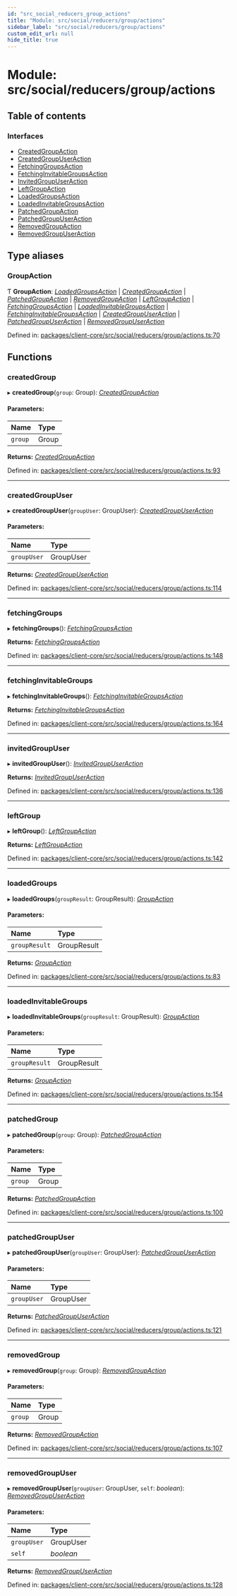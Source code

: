 ```yaml
---
id: "src_social_reducers_group_actions"
title: "Module: src/social/reducers/group/actions"
sidebar_label: "src/social/reducers/group/actions"
custom_edit_url: null
hide_title: true
---
```


# Module: src/social/reducers/group/actions

## Table of contents

### Interfaces

- [CreatedGroupAction](../interfaces/src_social_reducers_group_actions.createdgroupaction.md)
- [CreatedGroupUserAction](../interfaces/src_social_reducers_group_actions.createdgroupuseraction.md)
- [FetchingGroupsAction](../interfaces/src_social_reducers_group_actions.fetchinggroupsaction.md)
- [FetchingInvitableGroupsAction](../interfaces/src_social_reducers_group_actions.fetchinginvitablegroupsaction.md)
- [InvitedGroupUserAction](../interfaces/src_social_reducers_group_actions.invitedgroupuseraction.md)
- [LeftGroupAction](../interfaces/src_social_reducers_group_actions.leftgroupaction.md)
- [LoadedGroupsAction](../interfaces/src_social_reducers_group_actions.loadedgroupsaction.md)
- [LoadedInvitableGroupsAction](../interfaces/src_social_reducers_group_actions.loadedinvitablegroupsaction.md)
- [PatchedGroupAction](../interfaces/src_social_reducers_group_actions.patchedgroupaction.md)
- [PatchedGroupUserAction](../interfaces/src_social_reducers_group_actions.patchedgroupuseraction.md)
- [RemovedGroupAction](../interfaces/src_social_reducers_group_actions.removedgroupaction.md)
- [RemovedGroupUserAction](../interfaces/src_social_reducers_group_actions.removedgroupuseraction.md)

## Type aliases

### GroupAction

Ƭ **GroupAction**: [*LoadedGroupsAction*](../interfaces/src_social_reducers_group_actions.loadedgroupsaction.md) \| [*CreatedGroupAction*](../interfaces/src_social_reducers_group_actions.createdgroupaction.md) \| [*PatchedGroupAction*](../interfaces/src_social_reducers_group_actions.patchedgroupaction.md) \| [*RemovedGroupAction*](../interfaces/src_social_reducers_group_actions.removedgroupaction.md) \| [*LeftGroupAction*](../interfaces/src_social_reducers_group_actions.leftgroupaction.md) \| [*FetchingGroupsAction*](../interfaces/src_social_reducers_group_actions.fetchinggroupsaction.md) \| [*LoadedInvitableGroupsAction*](../interfaces/src_social_reducers_group_actions.loadedinvitablegroupsaction.md) \| [*FetchingInvitableGroupsAction*](../interfaces/src_social_reducers_group_actions.fetchinginvitablegroupsaction.md) \| [*CreatedGroupUserAction*](../interfaces/src_social_reducers_group_actions.createdgroupuseraction.md) \| [*PatchedGroupUserAction*](../interfaces/src_social_reducers_group_actions.patchedgroupuseraction.md) \| [*RemovedGroupUserAction*](../interfaces/src_social_reducers_group_actions.removedgroupuseraction.md)

Defined in: [packages/client-core/src/social/reducers/group/actions.ts:70](https://github.com/xr3ngine/xr3ngine/blob/673ad6a5f/packages/client-core/src/social/reducers/group/actions.ts#L70)

## Functions

### createdGroup

▸ **createdGroup**(`group`: Group): [*CreatedGroupAction*](../interfaces/src_social_reducers_group_actions.createdgroupaction.md)

#### Parameters:

Name | Type |
:------ | :------ |
`group` | Group |

**Returns:** [*CreatedGroupAction*](../interfaces/src_social_reducers_group_actions.createdgroupaction.md)

Defined in: [packages/client-core/src/social/reducers/group/actions.ts:93](https://github.com/xr3ngine/xr3ngine/blob/673ad6a5f/packages/client-core/src/social/reducers/group/actions.ts#L93)

___

### createdGroupUser

▸ **createdGroupUser**(`groupUser`: GroupUser): [*CreatedGroupUserAction*](../interfaces/src_social_reducers_group_actions.createdgroupuseraction.md)

#### Parameters:

Name | Type |
:------ | :------ |
`groupUser` | GroupUser |

**Returns:** [*CreatedGroupUserAction*](../interfaces/src_social_reducers_group_actions.createdgroupuseraction.md)

Defined in: [packages/client-core/src/social/reducers/group/actions.ts:114](https://github.com/xr3ngine/xr3ngine/blob/673ad6a5f/packages/client-core/src/social/reducers/group/actions.ts#L114)

___

### fetchingGroups

▸ **fetchingGroups**(): [*FetchingGroupsAction*](../interfaces/src_social_reducers_group_actions.fetchinggroupsaction.md)

**Returns:** [*FetchingGroupsAction*](../interfaces/src_social_reducers_group_actions.fetchinggroupsaction.md)

Defined in: [packages/client-core/src/social/reducers/group/actions.ts:148](https://github.com/xr3ngine/xr3ngine/blob/673ad6a5f/packages/client-core/src/social/reducers/group/actions.ts#L148)

___

### fetchingInvitableGroups

▸ **fetchingInvitableGroups**(): [*FetchingInvitableGroupsAction*](../interfaces/src_social_reducers_group_actions.fetchinginvitablegroupsaction.md)

**Returns:** [*FetchingInvitableGroupsAction*](../interfaces/src_social_reducers_group_actions.fetchinginvitablegroupsaction.md)

Defined in: [packages/client-core/src/social/reducers/group/actions.ts:164](https://github.com/xr3ngine/xr3ngine/blob/673ad6a5f/packages/client-core/src/social/reducers/group/actions.ts#L164)

___

### invitedGroupUser

▸ **invitedGroupUser**(): [*InvitedGroupUserAction*](../interfaces/src_social_reducers_group_actions.invitedgroupuseraction.md)

**Returns:** [*InvitedGroupUserAction*](../interfaces/src_social_reducers_group_actions.invitedgroupuseraction.md)

Defined in: [packages/client-core/src/social/reducers/group/actions.ts:136](https://github.com/xr3ngine/xr3ngine/blob/673ad6a5f/packages/client-core/src/social/reducers/group/actions.ts#L136)

___

### leftGroup

▸ **leftGroup**(): [*LeftGroupAction*](../interfaces/src_social_reducers_group_actions.leftgroupaction.md)

**Returns:** [*LeftGroupAction*](../interfaces/src_social_reducers_group_actions.leftgroupaction.md)

Defined in: [packages/client-core/src/social/reducers/group/actions.ts:142](https://github.com/xr3ngine/xr3ngine/blob/673ad6a5f/packages/client-core/src/social/reducers/group/actions.ts#L142)

___

### loadedGroups

▸ **loadedGroups**(`groupResult`: GroupResult): [*GroupAction*](src_social_reducers_group_actions.md#groupaction)

#### Parameters:

Name | Type |
:------ | :------ |
`groupResult` | GroupResult |

**Returns:** [*GroupAction*](src_social_reducers_group_actions.md#groupaction)

Defined in: [packages/client-core/src/social/reducers/group/actions.ts:83](https://github.com/xr3ngine/xr3ngine/blob/673ad6a5f/packages/client-core/src/social/reducers/group/actions.ts#L83)

___

### loadedInvitableGroups

▸ **loadedInvitableGroups**(`groupResult`: GroupResult): [*GroupAction*](src_social_reducers_group_actions.md#groupaction)

#### Parameters:

Name | Type |
:------ | :------ |
`groupResult` | GroupResult |

**Returns:** [*GroupAction*](src_social_reducers_group_actions.md#groupaction)

Defined in: [packages/client-core/src/social/reducers/group/actions.ts:154](https://github.com/xr3ngine/xr3ngine/blob/673ad6a5f/packages/client-core/src/social/reducers/group/actions.ts#L154)

___

### patchedGroup

▸ **patchedGroup**(`group`: Group): [*PatchedGroupAction*](../interfaces/src_social_reducers_group_actions.patchedgroupaction.md)

#### Parameters:

Name | Type |
:------ | :------ |
`group` | Group |

**Returns:** [*PatchedGroupAction*](../interfaces/src_social_reducers_group_actions.patchedgroupaction.md)

Defined in: [packages/client-core/src/social/reducers/group/actions.ts:100](https://github.com/xr3ngine/xr3ngine/blob/673ad6a5f/packages/client-core/src/social/reducers/group/actions.ts#L100)

___

### patchedGroupUser

▸ **patchedGroupUser**(`groupUser`: GroupUser): [*PatchedGroupUserAction*](../interfaces/src_social_reducers_group_actions.patchedgroupuseraction.md)

#### Parameters:

Name | Type |
:------ | :------ |
`groupUser` | GroupUser |

**Returns:** [*PatchedGroupUserAction*](../interfaces/src_social_reducers_group_actions.patchedgroupuseraction.md)

Defined in: [packages/client-core/src/social/reducers/group/actions.ts:121](https://github.com/xr3ngine/xr3ngine/blob/673ad6a5f/packages/client-core/src/social/reducers/group/actions.ts#L121)

___

### removedGroup

▸ **removedGroup**(`group`: Group): [*RemovedGroupAction*](../interfaces/src_social_reducers_group_actions.removedgroupaction.md)

#### Parameters:

Name | Type |
:------ | :------ |
`group` | Group |

**Returns:** [*RemovedGroupAction*](../interfaces/src_social_reducers_group_actions.removedgroupaction.md)

Defined in: [packages/client-core/src/social/reducers/group/actions.ts:107](https://github.com/xr3ngine/xr3ngine/blob/673ad6a5f/packages/client-core/src/social/reducers/group/actions.ts#L107)

___

### removedGroupUser

▸ **removedGroupUser**(`groupUser`: GroupUser, `self`: *boolean*): [*RemovedGroupUserAction*](../interfaces/src_social_reducers_group_actions.removedgroupuseraction.md)

#### Parameters:

Name | Type |
:------ | :------ |
`groupUser` | GroupUser |
`self` | *boolean* |

**Returns:** [*RemovedGroupUserAction*](../interfaces/src_social_reducers_group_actions.removedgroupuseraction.md)

Defined in: [packages/client-core/src/social/reducers/group/actions.ts:128](https://github.com/xr3ngine/xr3ngine/blob/673ad6a5f/packages/client-core/src/social/reducers/group/actions.ts#L128)
